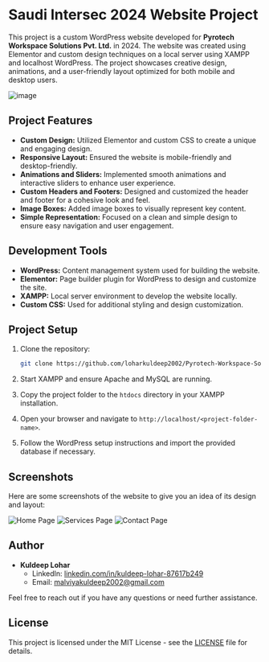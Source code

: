 # Saudi Intersec 2024 Website Project

This project is a custom WordPress website developed for **Pyrotech Workspace Solutions Pvt. Ltd.** in 2024. The website was created using Elementor and custom design techniques on a local server using XAMPP and localhost WordPress. The project showcases creative design, animations, and a user-friendly layout optimized for both mobile and desktop users.

![image](https://github.com/user-attachments/assets/ce241c4c-514a-4c5b-83a9-55ee28c73333)


## Project Features

- **Custom Design:** Utilized Elementor and custom CSS to create a unique and engaging design.
- **Responsive Layout:** Ensured the website is mobile-friendly and desktop-friendly.
- **Animations and Sliders:** Implemented smooth animations and interactive sliders to enhance user experience.
- **Custom Headers and Footers:** Designed and customized the header and footer for a cohesive look and feel.
- **Image Boxes:** Added image boxes to visually represent key content.
- **Simple Representation:** Focused on a clean and simple design to ensure easy navigation and user engagement.

## Development Tools

- **WordPress:** Content management system used for building the website.
- **Elementor:** Page builder plugin for WordPress to design and customize the site.
- **XAMPP:** Local server environment to develop the website locally.
- **Custom CSS:** Used for additional styling and design customization.

## Project Setup

1. Clone the repository:
    ```bash
    git clone https://github.com/loharkuldeep2002/Pyrotech-Workspace-Solutions-Website.git
    ```

2. Start XAMPP and ensure Apache and MySQL are running.

3. Copy the project folder to the `htdocs` directory in your XAMPP installation.

4. Open your browser and navigate to `http://localhost/<project-folder-name>`.

5. Follow the WordPress setup instructions and import the provided database if necessary.

## Screenshots

Here are some screenshots of the website to give you an idea of its design and layout:

![Home Page](images/home-page.png)
![Services Page](images/services-page.png)
![Contact Page](images/contact-page.png)

## Author

- **Kuldeep Lohar**
    - LinkedIn: [linkedin.com/in/kuldeep-lohar-87617b249](https://www.linkedin.com/in/kuldeep-lohar-87617b249)
    - Email: malviyakuldeep2002@gmail.com

Feel free to reach out if you have any questions or need further assistance.

## License

This project is licensed under the MIT License - see the [LICENSE](LICENSE) file for details.
